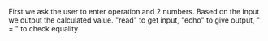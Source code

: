 First we ask the user to enter operation and 2 numbers. Based on the input we output the calculated value.
"read" to get input,
"echo" to give output,
" = " to check equality

